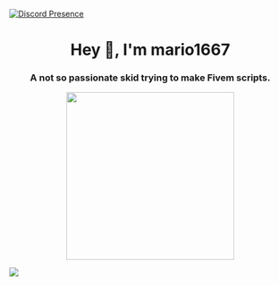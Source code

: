 [![Discord Presence](https://lanyard.cnrad.dev/api/693763549457285121)](https://discord.com/users/693763549457285121)
<h1 align="center">Hey 👋, I'm mario1667</h1>
<h3 align="center">A not so passionate skid trying to make Fivem scripts.</h3>
<p align="center">
  <img width="300" height="300" src="https://cdn.discordapp.com/attachments/693772528413311026/988187185247305768/BK_8.png">
</p>
<img src="https://readme-typing-svg.demolab.com/?font=light+300&duration=4500&pause=800&width=435&lines=discord.gg%2Fbk5m;fivem+semi-pro+dev;bk+leaks+owner;fivem+cheater"><br>

